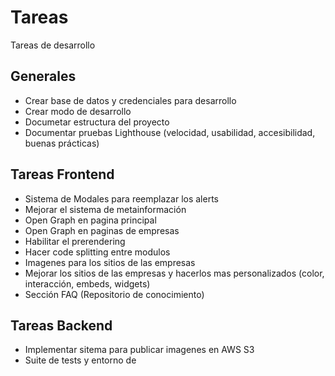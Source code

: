 # Tareas

Tareas de desarrollo

## Generales

- Crear base de datos y credenciales para desarrollo
- Crear modo de desarrollo
- Documetar estructura del proyecto
- Documentar pruebas Lighthouse (velocidad, usabilidad, accesibilidad, buenas prácticas)

## Tareas Frontend

- Sistema de Modales para reemplazar los alerts
- Mejorar el sistema de metainformación
- Open Graph en pagina principal
- Open Graph en paginas de empresas
- Habilitar el prerendering
- Hacer code splitting entre modulos
- Imagenes para los sitios de las empresas
- Mejorar los sitios de las empresas y hacerlos mas personalizados (color, interacción, embeds, widgets)
- Sección FAQ (Repositorio de conocimiento)

## Tareas Backend

- Implementar sitema para publicar imagenes en AWS S3
- Suite de tests y entorno de

